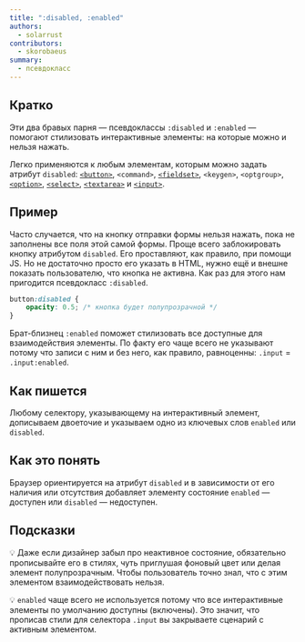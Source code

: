 ```yaml
---
title: ":disabled, :enabled"
authors:
  - solarrust
contributors:
  - skorobaeus
summary:
  - псевдокласс
---
```


## Кратко

Эти два бравых парня — псевдоклассы `:disabled` и `:enabled` — помогают стилизовать интерактивные элементы: на которые можно и нельзя нажать.

Легко применяются к любым элементам, которым можно задать атрибут `disabled`: [`<button>`](/html/doka/button), `<command>`, [`<fieldset>`](/html/doka/fieldset), `<keygen>`, `<optgroup>`, [`<option>`](/html/doka/option), [`<select>`](/html/doka/select), [`<textarea>`](/html/textarea) и [`<input>`](/html/doka/input).

## Пример

Часто случается, что на кнопку отправки формы нельзя нажать, пока не заполнены все поля этой самой формы. Проще всего заблокировать кнопку атрибутом `disabled`. Его проставляют, как правило, при помощи JS. Но не достаточно просто его указать в HTML, нужно ещё и внешне показать пользователю, что кнопка не активна. Как раз для этого нам пригодится псевдокласс `:disabled`.

```css
button:disabled {
    opacity: 0.5; /* кнопка будет полупрозрачной */
}
```

Брат-близнец `:enabled` поможет стилизовать все доступные для взаимодействия элементы. По факту его чаще всего не указывают потому что записи с ним и без него, как правило, равноценны: `.input` = `.input:enabled`.

## Как пишется

Любому селектору, указывающему на интерактивный элемент, дописываем двоеточие и указываем одно из ключевых слов `enabled` или `disabled`.

## Как это понять

Браузер ориентируется на атрибут `disabled` и в зависимости от его наличия или отсутствия добавляет элементу состояние `enabled` — доступен или `disabled` — недоступен.

## Подсказки

💡 Даже если дизайнер забыл про неактивное состояние, обязательно прописывайте его в стилях, чуть приглушая фоновый цвет или делая элемент полупрозрачным. Чтобы пользователь точно знал, что с этим элементом взаимодействовать нельзя.

💡 `enabled` чаще всего не используется потому что все интерактивные элементы по умолчанию доступны (включены). Это значит, что прописав стили для селектора `.input` вы закрываете сценарий с активным элементом.
